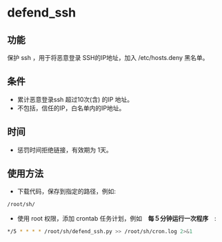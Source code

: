 # defend_ssh

## 功能
保护 ssh ，用于将恶意登录 SSH的IP地址，加入 /etc/hosts.deny 黑名单。

## 条件
* 累计恶意登录ssh 超过10次(含) 的IP 地址。
* 不包括，信任的IP，白名单内的IP地址。

## 时间
* 惩罚时间拒绝链接，有效期为 1天。

## 使用方法
* 下载代码，保存到指定的路径，例如:
```bash
/root/sh/
```
* 使用 root 权限，添加 crontab 任务计划，例如　**每５分钟运行一次程序**　:
```bash
*/5 * * * * /root/sh/defend_ssh.py >> /root/sh/cron.log 2>&1
```
